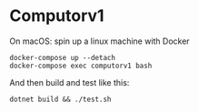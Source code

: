 # Computorv1

On macOS: spin up a linux machine with Docker
```shellscript
docker-compose up --detach
docker-compose exec computorv1 bash
```

And then build and test like this:
```shellscript
dotnet build && ./test.sh
```
